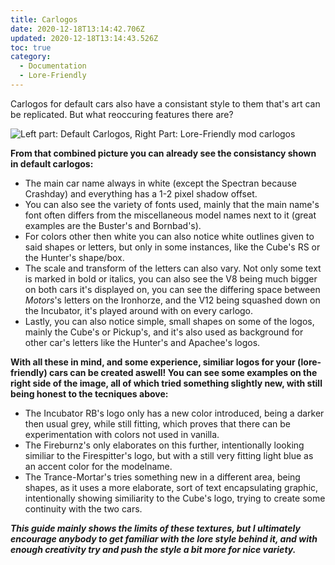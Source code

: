 ```yaml
---
title: Carlogos
date: 2020-12-18T13:14:42.706Z
updated: 2020-12-18T13:14:43.526Z
toc: true
category:
  - Documentation
  - Lore-Friendly
---
```

Carlogos for default cars also have a consistant style to them that's art can be replicated. But what reoccuring features there are?

![Left part: Default Carlogos, Right Part: Lore-Friendly mod carlogos](/media/carlogos_master.png "(for a transparent version, contact Freed8m#4667 on Discord)")

 **From that combined picture you can already see the consistancy shown in default carlogos:** 

* The main car name always in white (except the Spectran because Crashday) and everything has a 1-2 pixel shadow offset.
* You can also see the variety of fonts used, mainly that the main name's font often differs from the miscellaneous model names next to it (great examples are the Buster's and Bornbad's). 
* For colors other then white you can also notice white outlines given to said shapes or letters, but only in some instances, like the Cube's RS or the Hunter's shape/box.
* The scale and transform of the letters can also vary. Not only some text is marked in bold or italics, you can also see the V8 being much bigger on both cars it's displayed on, you can see the differing space between *Motors*'s letters on the Ironhorze, and the V12 being squashed down on the Incubator, it's played around with on every carlogo.
* Lastly, you can also notice simple, small shapes on some of the logos, mainly the Cube's or Pickup's, and it's also used as background for other car's letters like the Hunter's and Apachee's logos. 

**With all these in mind, and some experience, similiar logos for your (lore-friendly) cars can be created aswell!
You can see some examples on the right side of the image, all of which tried something slightly new, with still being honest to the tecniques above:**

* The Incubator RB's logo only has a new color introduced, being a darker then usual grey, while still fitting, which proves that there can be experimentation with colors not used in vanilla.
* The Fireburnz's only elaborates on this further, intentionally looking similiar to the Firespitter's logo, but with a still very fitting light blue as an accent color for the modelname.
* The Trance-Mortar's tries something new in a different area, being shapes, as it uses a more elaborate, sort of text encapsulating graphic, intentionally showing similiarity to the Cube's logo, trying to create some continuity with the two cars.

***This guide mainly shows the limits of these textures, but I ultimately encourage anybody to get familiar with the lore style behind it, and with enough creativity try and push the style a bit more for nice variety.***